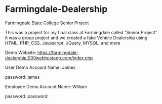 # Farmingdale-Dealership
Farmingdale State College Senior Project

This was a project for my final class at Farmingdale called "Senior Project" it was a group project and we created a fake Vehicle Dealership using HTML, PHP, CSS, Javascript, JQuery, MYSQL, and more

Demo Website: https://farmingdale-dealership.000webhostapp.com/index.php

User Demo Account Name: James

password: james

Employee Demo Account Name: William

password: password
